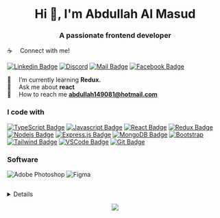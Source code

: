 <h1 align="center">Hi 👋, I'm Abdullah Al Masud</h1>
<h3 align="center">A passionate frontend developer</h3>

:coffee: &emsp;Connect with me! </br>

[![Linkedin Badge](https://img.shields.io/badge/LinkedIn-0077B5?style=for-the-badge&logo=linkedin&logoColor=white)](https://www.linkedin.com/in/abdullah149081/)
[![Discord](https://img.shields.io/badge/Discord-%235865F2.svg?style=for-the-badge&logo=discord&logoColor=white)](https://discord.gg/abdullah149081#5993)
[![Mail Badge](https://img.shields.io/badge/Gmail-D14836?style=for-the-badge&logo=gmail&logoColor=white)](mailto:abdullah149081@hotmail.com)
[![Facebook Badge](https://img.shields.io/badge/Facebook-1877F2?style=for-the-badge&logo=facebook&logoColor=white)](https://www.facebook.com/abdullah149081/)



 🌱 &emsp;I’m currently learning **Redux.** </br>
 💬 &emsp;Ask me about **react**</br>
 :email: &emsp;How to reach me **abdullah149081@hotmail.com**
 

###  I code with

[![TypeScript Badge](https://img.shields.io/badge/TypeScript-007ACC?style=for-the-badge&labelColor=black&logo=typescript&logoColor=white)](#) [![Javascript Badge](https://img.shields.io/badge/-Javascript-F0DB4F?style=for-the-badge&labelColor=black&logo=javascript&logoColor=F0DB4F)](#) [![React Badge](https://img.shields.io/badge/-React-61DBFB?style=for-the-badge&labelColor=black&logo=react&logoColor=61DBFB)](#) [![Redux Badge](https://img.shields.io/badge/Redux-593D88?style=for-the-badge&labelColor=black&logo=redux&logoColor=white)](#)  [![Nodejs Badge](https://img.shields.io/badge/-Nodejs-3C873A?style=for-the-badge&labelColor=black&logo=node.js&logoColor=3C873A)](#) [![Express.js Badge](https://img.shields.io/badge/Express.js-000000?style=for-the-badge&logo=express&logoColor=white)](#) [![MongoDB Badge](https://img.shields.io/badge/MongoDB-4EA94B?style=for-the-badge&labelColor=black&logo=mongodb&logoColor=white)](#) [![Bootstrap](https://img.shields.io/badge/bootstrap-%238511FA.svg?style=for-the-badge&labelColor=black&logo=bootstrap&logoColor=white)](#) [![Tailwind Badge](https://img.shields.io/badge/Tailwind%20CSS-092749?style=for-the-badge&logo=tailwindcss&logoColor=06B6D4&labelColor=000000)](#) [![VSCode Badge](https://img.shields.io/badge/Visual_Studio-5C2D91?style=for-the-badge&logo=visual%20studio&logoColor=white)](#) [![Git Badge](https://img.shields.io/badge/Git-F05032?style=for-the-badge&logo=git&logoColor=white)](#) 




### Software

![Adobe Photoshop](https://img.shields.io/badge/adobe%20photoshop-%2331A8FF.svg?style=for-the-badge&logo=adobe%20photoshop&logoColor=black)
![Figma](https://img.shields.io/badge/figma-%23F24E1E.svg?style=for-the-badge&logo=figma&logoColor=black)

##

<details>
<p align="center">
  <a href="https://github.com/abdullah149081">
    <img src="http://github-profile-summary-cards.vercel.app/api/cards/profile-details?username=abdullah149081&theme=transparent" />
  </a>
  <a href="https://github.com/abdullah149081">
    <img src="https://github-readme-streak-stats.herokuapp.com/?user=abdullah149081&hide_border=true&card_width=338&theme=transparent" />
  </a>
  <a href="https://github.com/abdullah149081">
    <img src="http://github-profile-summary-cards.vercel.app/api/cards/stats?username=abdullah149081&theme=transparent" />
  </a>

</p>
</details>

<p align="center">
  <a href="https://github.com/abdullah149081">
    <img src="https://komarev.com/ghpvc/?username=abdullah149081&color=blue&style=flat)" />
  </a>
</p>










